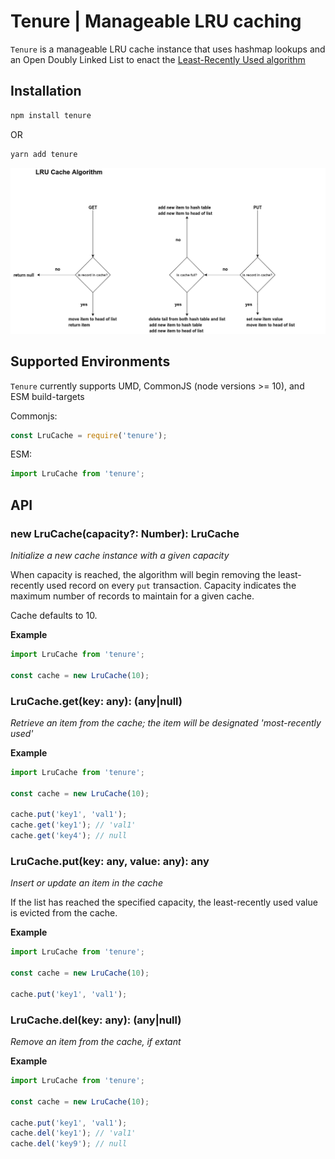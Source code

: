 # Tenure | Manageable LRU caching

`Tenure` is a manageable LRU cache instance that uses hashmap lookups and an Open Doubly Linked List to enact the [Least-Recently Used algorithm](https://en.wikipedia.org/wiki/Cache_replacement_policies#Least_recently_used_(LRU))

## Installation

```bash
npm install tenure
```

OR

```bash
yarn add tenure
```

![LRU Cache Algorithm](https://github.com/matthewzito/tenure/blob/master/doc/lru.png)

## Supported Environments

`Tenure` currently supports UMD, CommonJS (node versions >= 10), and ESM build-targets

Commonjs:

```js
const LruCache = require('tenure');
```

ESM:

```js
import LruCache from 'tenure';
```

## API

### new LruCache(capacity?: Number): LruCache

*Initialize a new cache instance with a given capacity*

When capacity is reached, the algorithm will begin removing the least-recently used record on every `put` transaction.
Capacity indicates the maximum number of records to maintain for a given cache.

Cache defaults to 10.

**Example**

```js
import LruCache from 'tenure';

const cache = new LruCache(10);
```

### LruCache.get(key: any): (any|null)

*Retrieve an item from the cache; the item will be designated 'most-recently used'*

**Example**

```js
import LruCache from 'tenure';

const cache = new LruCache(10);

cache.put('key1', 'val1');
cache.get('key1'); // 'val1'
cache.get('key4'); // null
```

### LruCache.put(key: any, value: any): any

*Insert or update an item in the cache*

If the list has reached the specified capacity, the least-recently used value is evicted from the cache.

**Example**

```js
import LruCache from 'tenure';

const cache = new LruCache(10);

cache.put('key1', 'val1');
```

### LruCache.del(key: any): (any|null)

*Remove an item from the cache, if extant*

**Example**

```js
import LruCache from 'tenure';

const cache = new LruCache(10);

cache.put('key1', 'val1');
cache.del('key1'); // 'val1'
cache.del('key9'); // null
```
